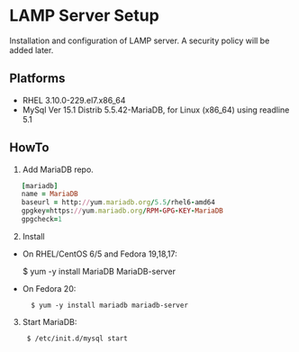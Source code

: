LAMP Server Setup
============
Installation and configuration of LAMP server. A security policy will be added later.

Platforms
------------
- RHEL 3.10.0-229.el7.x86_64
- MySql Ver 15.1 Distrib 5.5.42-MariaDB, for Linux (x86_64) using readline 5.1

HowTo
----------
1. Add MariaDB repo.
```ruby
   [mariadb]
   name = MariaDB
   baseurl = http://yum.mariadb.org/5.5/rhel6-amd64
   gpgkey=https://yum.mariadb.org/RPM-GPG-KEY-MariaDB
   gpgcheck=1
```
2. Install
- On RHEL/CentOS 6/5 and Fedora 19,18,17:

    $ yum -y install MariaDB MariaDB-server
- On Fedora 20:

        $ yum -y install mariadb mariadb-server

3. Start MariaDB:

        $ /etc/init.d/mysql start
